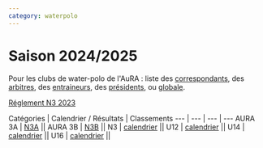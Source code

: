 ```yaml
---
category: waterpolo
---
```


# Saison 2024/2025

Pour les clubs de water-polo de l'AuRA :
liste des [correspondants](wp/correspondants), des [arbitres](wp/arbitres), des [entraineurs](wp/entraineurs), des [présidents](wp/presidents), ou [globale](wp/globale).

[Réglement N3 2023](pdfs/Reglement_N3_2023.pdf)

Catégories | Calendrier / Résultats | Classements
--- | --- | --- | ---
AURA 3A | [N3A](wp/N3A) ||
AURA 3B | [N3B](wp/N3B) ||
N3 | [calendrier](wp/N3) ||
U12 | [calendrier](wp/12ans) ||
U14 | [calendrier](wp/14ans) ||
U16 | [calendrier](wp/16ans) ||
